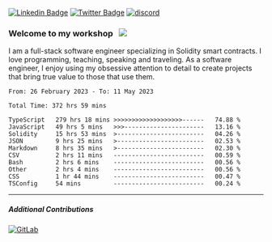 [![Linkedin Badge](https://img.shields.io/badge/-LinkedIn-0e76a8?style=flat-square&logo=Linkedin&logoColor=white)](https://www.linkedin.com/in/jason-schwarz-75b91482/)
[![Twitter Badge](https://img.shields.io/badge/-Twitter-00acee?style=flat-square&logo=Twitter&logoColor=white)](https://twitter.com/passandscore)
[![discord](https://img.shields.io/badge/Discord-blue?logo=discord&logoColor=white)](https://discordapp.com/users/#3518)

### Welcome to my workshop &nbsp; ![](https://visitor-badge.glitch.me/badge?page_id=passandscore.passandscore)

I am a full-stack software engineer specializing in Solidity smart contracts. I love programming, teaching, speaking and traveling. As a software engineer, I enjoy using my obsessive attention to detail to create projects that bring true value to those that use them.

<!--START_SECTION:waka-->

```text
From: 26 February 2023 - To: 11 May 2023

Total Time: 372 hrs 59 mins

TypeScript   279 hrs 18 mins >>>>>>>>>>>>>>>>>>>------   74.88 %
JavaScript   49 hrs 5 mins   >>>----------------------   13.16 %
Solidity     15 hrs 53 mins  >------------------------   04.26 %
JSON         9 hrs 25 mins   >------------------------   02.53 %
Markdown     8 hrs 35 mins   >------------------------   02.30 %
CSV          2 hrs 11 mins   -------------------------   00.59 %
Bash         2 hrs 6 mins    -------------------------   00.56 %
Other        2 hrs 4 mins    -------------------------   00.56 %
CSS          1 hr 44 mins    -------------------------   00.47 %
TSConfig     54 mins         -------------------------   00.24 %
```

<!--END_SECTION:waka-->

<hr/>

##### Additional Contributions

[![GitLab](https://img.shields.io/badge/GitLab-orange?logo=gitlab&logoColor=white)](https://gitlab.com/jason_schwarz)
